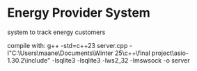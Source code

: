 # Energy Provider System
 system to track energy customers

 compile with:  g++ -std=c++23 server.cpp -I"C:\Users\maane\Documents\Winter 25\c++\final project\asio-1.30.2\include" -lsqlite3 -lsqlite3 -lws2_32 -lmswsock -o server
